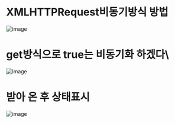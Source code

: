 # XMLHTTPRequest비동기방식 방법
![image](https://user-images.githubusercontent.com/85022962/132601195-f295248a-91d0-4331-b92a-aafa105f4440.png)

# get방식으로 true는 비동기화 하겠다\

![image](https://user-images.githubusercontent.com/85022962/132601314-3c49abb8-fa8d-4cff-8817-5939176c1715.png)

# 받아 온 후 상태표시
![image](https://user-images.githubusercontent.com/85022962/132601490-52e00c0b-78dd-4d85-82c4-6612b35c2acc.png)



